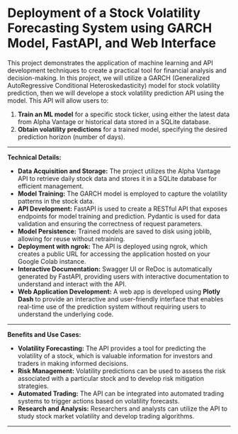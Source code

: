 # Deployment of a Stock Volatility Forecasting System using GARCH Model, FastAPI, and Web Interface

This project demonstrates the application of machine learning and API development techniques to create a practical tool for financial analysis and decision-making. In this project, we will utilize a GARCH (Generalized AutoRegressive Conditional Heteroskedasticity) model for stock volatility prediction, then we will develope a stock volatility prediction API using the model. This API will allow users to:

1. **Train an ML model** for a specific stock ticker, using either the latest data from Alpha Vantage or historical data stored in a SQLite database.
2. **Obtain volatility predictions** for a trained model, specifying the desired prediction horizon (number of days).

---

**Technical Details:**

*   **Data Acquisition and Storage:** The project utilizes the Alpha Vantage API to retrieve daily stock data and stores it in a SQLite database for efficient management.
*   **Model Training:** The GARCH model is employed to capture the volatility patterns in the stock data.
*   **API Development:** FastAPI is used to create a RESTful API that exposes endpoints for model training and prediction. Pydantic is used for data validation and ensuring the correctness of request parameters.
*   **Model Persistence:** Trained models are saved to disk using joblib, allowing for reuse without retraining.
*   **Deployment with ngrok:** The API is deployed using ngrok, which creates a public URL for accessing the application hosted on your Google Colab instance.
*   **Interactive Documentation:** Swagger UI or ReDoc is automatically generated by FastAPI, providing users with interactive documentation to understand and interact with the API.
*   **Web Application Development:** A web app is developed using **Plotly Dash** to provide an interactive and user-friendly interface that enables real-time use of the prediction system without requiring users to understand the underlying code.

---

**Benefits and Use Cases:**

*   **Volatility Forecasting:** The API provides a tool for predicting the volatility of a stock, which is valuable information for investors and traders in making informed decisions.
*   **Risk Management:** Volatility predictions can be used to assess the risk associated with a particular stock and to develop risk mitigation strategies.
*   **Automated Trading:** The API can be integrated into automated trading systems to trigger actions based on volatility forecasts.
*   **Research and Analysis:** Researchers and analysts can utilize the API to study stock market volatility and develop trading algorithms.

---
